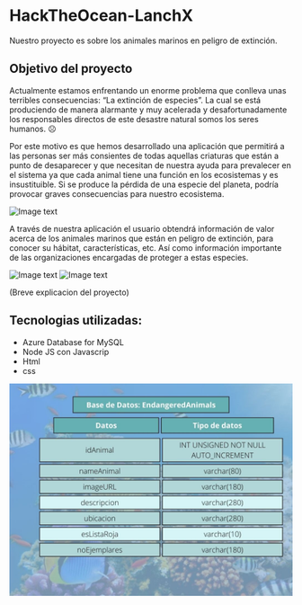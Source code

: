 # HackTheOcean-LanchX

Nuestro proyecto es sobre los animales marinos en peligro de extinción.


## Objetivo del proyecto
Actualmente estamos enfrentando un enorme problema que conlleva unas terribles consecuencias: “La extinción de especies”. La cual se está produciendo de manera alarmante y muy acelerada y desafortunadamente los responsables directos de este desastre natural somos los seres humanos. ☹

Por este motivo es que hemos desarrollado una aplicación que permitirá a las personas ser más consientes de todas aquellas criaturas que están a punto de desaparecer y que necesitan de nuestra ayuda para prevalecer en el sistema ya que cada animal tiene una función en los ecosistemas y es insustituible. Si se produce la pérdida de una especie del planeta, podría provocar graves consecuencias para nuestro ecosistema.

![Image text](https://media.istockphoto.com/vectors/sad-turtle-vector-id1168586385?k=20&m=1168586385&s=612x612&w=0&h=3B6D_zcOR9tm2EKdxpk6SdtqtARyf5D9UmCzAnAnylc=)


A través de nuestra aplicación el usuario obtendrá información de valor acerca de los animales marinos que están en peligro de extinción, para conocer su hábitat, características, etc. Así como información importante de las organizaciones encargadas de proteger a estas especies.  

![Image text](https://user-images.githubusercontent.com/47186624/168493571-d74dc6ac-921b-49fa-bd3e-7b9c566c8634.png) ![Image text](https://bluefront.org/wp-content/uploads/2016/06/oceana-logo-e1485969198165.jpg)



(Breve explicacion del proyecto)




## Tecnologias utilizadas:

- Azure Database for MySQL
- Node JS con Javascrip
- Html
- css



![Image text](https://github.com/PameFSL/HackTheOcean-LanchX/blob/main/Imagen_base_de_datos/Base%20de%20Datos%20animalesDB.jpg)

